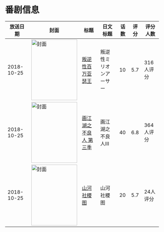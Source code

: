 # 番剧信息

|放送日期|封面|标题|日文标题|话数|评分|评分人数|
|---|---|---|---|---|---|---|
|2018-10-25|<img src="https://lain.bgm.tv/pic/cover/c/97/08/240974_9POIP.jpg" alt="封面" style="width:150px;height:200px;object-fit:cover;">|[叛逆性百万亚瑟王](https://bangumi.tv/subject/240974)|叛逆性ミリオンアーサー|10|5.7|316人评分|
|2018-10-25|<img src="https://lain.bgm.tv/pic/cover/c/f0/40/262518_fZeI0.jpg" alt="封面" style="width:150px;height:200px;object-fit:cover;">|[画江湖之不良人 第三季](https://bangumi.tv/subject/262518)|画江湖之不良人Ⅲ|40|6.8|364人评分|
|2018-10-25|<img src="https://lain.bgm.tv/pic/cover/c/49/60/195667_G1OiV.jpg" alt="封面" style="width:150px;height:200px;object-fit:cover;">|[山河社稷图](https://bangumi.tv/subject/195667)|山河社稷图|20|5.7|24人评分|

